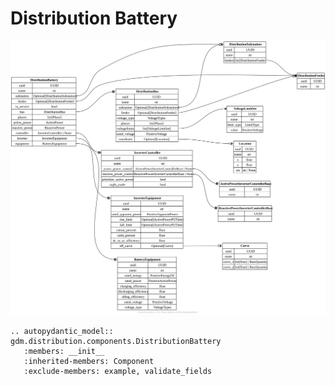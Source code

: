 # Distribution Battery

[![](../../models/DistributionBattery.svg)](../../models/DistributionBattery.svg)

```{eval-rst}
.. autopydantic_model:: gdm.distribution.components.DistributionBattery
   :members: __init__
   :inherited-members: Component
   :exclude-members: example, validate_fields
```